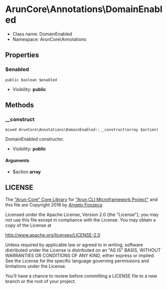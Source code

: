 ArunCore\Annotations\DomainEnabled
===============






* Class name: DomainEnabled
* Namespace: ArunCore\Annotations





Properties
----------


### $enabled

    public boolean $enabled





* Visibility: **public**


Methods
-------


### __construct

    mixed ArunCore\Annotations\DomainEnabled::__construct(array $action)

DomainEnabled constructor.



* Visibility: **public**


#### Arguments
* $action **array**




LICENSE
-------

The ["Arun-Core" Core Library](https://github.com/afonzeca/arun-core) for ["Arun CLI Microframework Project"](https://github.com/afonzeca/arun) and this file are Copyright 2018 by [Angelo Fonzeca](https://www.linkedin.com/in/angelo-f-1806868/)

Licensed under the Apache License, Version 2.0 (the "License"); you may not use this file except in compliance with the License. You may obtain a copy of the License at

http://www.apache.org/licenses/LICENSE-2.0

Unless required by applicable law or agreed to in writing, software distributed under the License is distributed on an "AS IS" BASIS, WITHOUT WARRANTIES OR CONDITIONS OF ANY KIND, either express or implied. See the License for the specific language governing permissions and limitations under the License.

You’ll have a chance to review before committing a LICENSE file to a new branch or the root of your project.
